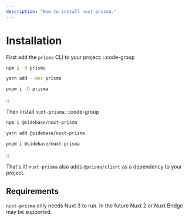 ```yaml
---
description: "How to install nuxt-prisma."
---
```


# Installation

First add the `prisma` CLI to your project:
::code-group
```bash [npm]
npm i -D prisma
```
```bash [yarn]
yarn add --dev prisma
```
```bash [pnpm]
pnpm i -D prisma
```
::

Then install `nuxt-prisma`:
::code-group
```bash [npm]
npm i @sidebase/nuxt-prisma
```
```bash [yarn]
yarn add @sidebase/nuxt-prisma
```
```bash [pnpm]
pnpm i @sidebase/nuxt-prisma
```
::

That's it! `nuxt-prisma` also adds `@prisma/client` as a dependency to your project.

## Requirements

`nuxt-prisma` only needs Nuxt 3 to run. In the future Nuxt 2 or Nuxt Bridge may be supported.
